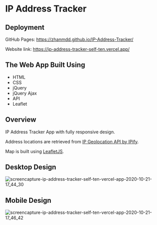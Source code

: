 # IP Address Tracker

## Deployment
GitHub Pages: https://zhanmdd.github.io/IP-Address-Tracker/

Website link: https://ip-address-tracker-self-ten.vercel.app/

## The Web App Built Using
- HTML
- CSS
- jQuery
- jQuery Ajax
- API
- Leaflet

## Overview
IP Address Tracker App with fully responsive design.

Address locations are retrieved from [IP Geolocation API by IPify](https://geo.ipify.org/).

Map is built using [LeafletJS](https://leafletjs.com/).

## Desktop Design

![screencapture-ip-address-tracker-self-ten-vercel-app-2020-10-21-17_44_30](https://user-images.githubusercontent.com/53638836/96696594-e536f000-13c5-11eb-862f-f7559bef76fa.png)


## Mobile Design
![screencapture-ip-address-tracker-self-ten-vercel-app-2020-10-21-17_46_42](https://user-images.githubusercontent.com/53638836/96696612-ea943a80-13c5-11eb-8dfc-f92af1e081ec.png)
